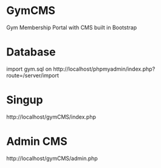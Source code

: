 # GymCMS
Gym Membership Portal with CMS built in Bootstrap

Database
========
import gym.sql on http://localhost/phpmyadmin/index.php?route=/server/import

Singup
======
http://localhost/gymCMS/index.php

Admin CMS
=========
http://localhost/gymCMS/admin.php
